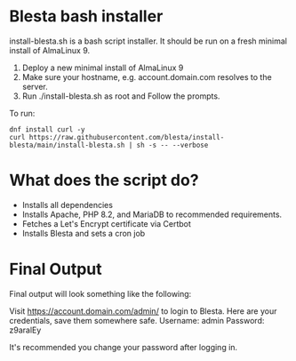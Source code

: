 # Blesta bash installer
install-blesta.sh is a bash script installer. It should be run on a fresh minimal install
of AlmaLinux 9.

1. Deploy a new minimal install of AlmaLinux 9
2. Make sure your hostname, e.g. account.domain.com resolves to the server.
3. Run ./install-blesta.sh as root and Follow the prompts.

To run:
````
dnf install curl -y
curl https://raw.githubusercontent.com/blesta/install-blesta/main/install-blesta.sh | sh -s -- --verbose
````

# What does the script do?
- Installs all dependencies
- Installs Apache, PHP 8.2, and MariaDB to recommended requirements.
- Fetches a Let's Encrypt certificate via Certbot
- Installs Blesta and sets a cron job

# Final Output
Final output will look something like the following:

Visit https://account.domain.com/admin/ to login to Blesta.
Here are your credentials, save them somewhere safe.
Username: admin
Password: z9aralEy

It's recommended you change your password after logging in.


